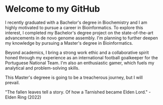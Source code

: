 # Welcome to my GitHub

I recently graduated with a Bachelor's degree in Biochemistry and I am highly motivated to pursue a career in Bioinformatics. To explore this interest, I completed my Bachelor's degree project on the state-of-the-art advancements in de novo genome assembly. I'm planning to further deepen my knowledge by pursuing a Master's degree in Bioinformatics.

Beyond academics, I bring a strong work ethic and a collaborative spirit honed through my experience as an international football goalkeeper for the Portuguese National Team. I'm also an enthusiastic gamer, which fuels my analytical and problem-solving skills.

This Master's degreee is going to be a treacherous journey, but I will prevail.

"The fallen leaves tell a story. Of how a Tarnished became Elden Lord." - Elden Ring (2022)
